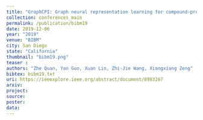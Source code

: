 ```yaml
---
title: "GraphCPI: Graph neural representation learning for compound-protein interaction"
collection: conferences_main
permalink: /publication/bibm19
date: 2019-12-06
year: "2019"
venue: "BIBM"
city: San Diego
state: "California"
thumbnail: "bibm19.png"
teaser : 
authors: "Zhe Quan, Yan Guo, Xuan Lin, Zhi-Jie Wang, Xiangxiang Zeng"
bibtex: bibm19.txt
uri: https://ieeexplore.ieee.org/abstract/document/8983267
arxiv: 
project: 
source:
poster: 
data:
---
```

